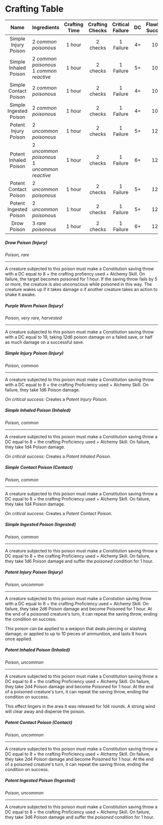# Crafting Table
|          Name          | Ingredients                                       | Crafting Time | Crafting Checks | Critical Failure | DC  | Flawless Success |
| :--------------------: | :------------------------------------------------ | :-----------: | :-------------: | :--------------: | :-: | :--------------: |
|  Simple Injury Poison  | 2 *common poisonous*                              |    1 hour     |    2 checks     |    1 Failure     | 4+  |       10+        |
| Simple Inhaled Poison  | 2 *common poisonous* <br> 1 *common reactive*     |    1 hour     |    2 checks     |    1 Failure     | 5+  |       10+        |
| Simple Contact Poison  | 2 *common poisonous*                              |    1 hour     |    2 checks     |    1 Failure     | 4+  |       10+        |
| Simple Ingested Poison | 2 *common poisonous*                              |    1 hour     |    2 checks     |    1 Failure     | 4+  |       10+        |
|  Potent Injury Poison  | 2 *uncommon poisonous*                            |    1 hour     |    2 checks     |    1 Failure     | 5+  |       12+        |
| Potent Inhaled Poison  | 2 *uncommon poisonous* <br> 1 *uncommon reactive* |    1 hour     |    2 checks     |    1 Failure     | 6+  |       12+        |
| Potent Contact Poison  | 2 *uncommon poisonous*                            |    1 hour     |    2 checks     |    1 Failure     | 5+  |       12+        |
| Potent Ingested Poison | 2 *uncommon poisonous*                            |    1 hour     |    2 checks     |    1 Failure     | 5+  |       12+        |
|      Drow Poison       | 3 *rare poisonous*                                |    1 hour     |    2 checks     |    1 Failure     | 6+  |       12+        |

##### Drow Poison (Injury)
*Poison, rare*
___
A creature subjected to this poison must make a Constitution saving throw with a DC equal to 8 + the crafting profiency used + Alchemy Skill. On failure, the target becomes poisoned for 1 hour. If the saving throw fails by 5 or more, the creature is also unconscious while poisoned in this way. The creature wakes up if it takes damage o if another creature takes an action to shake it awake.

##### Purple Worm Poison (Injury)
*Poison, very rare, harvested*
___
A creature subjected to this poison must make a Constitution saving throw with a DC equal to 19, taking 12d6 poison damage on a failed save, or half as much damage on a successful save.

##### Simple Injury Poison (Injury)
*Poison, common*
___
A creature subjected to this poison must make a Constitution saving throw with a DC equal to 8 + the crafting Proficiency used + Alchemy Skill. On failure, they take 1d6 Poison damage.

*On critical success:* Creates a *Potent Injury Poison*.

##### Simple Inhaled Poison (Inhaled)
*Poison, common*
___
A creature subjected to this poison must make a Constitution saving throw a DC equal to 8 + the crafting Proficiency used + Alchemy Skill. On failure, they take 1d4 Poison damage.

*On critical success:* Creates a *Potent Inhaled Poison*.

##### Simple Contact Poison (Contact)
*Poison, common*
___
A creature subjected to this poison must make a Constitution saving throw a DC equal to 8 +  the crafting Proficiency used + Alchemy Skill. On failure, they take 1d4 Poison damage.

*On critical success:* Creates a *Potent Contact Poison*.

##### Simple Ingested Poison (Ingested)
*Poison, common*
___
A creature subjected to this poison must make a Constitution saving throw a DC equal to 8 +  the crafting Proficiency used + Alchemy Skill. On failure, they take 1d6 Poison damage and suffer the *poisoned* condition for 1 hour.

##### Potent Injury Poison (Injury)
*Poison, uncommon*
___
A creature subjected to this poison must make a Constution saving throw with a DC equal to 8 + the crafting Proficiency used + Alchemy Skill. On failure, they take 2d6 Poison damage and become Poisoned for 1 hour. At the end of a poisoned creature's turn, it can repeat the saving throw, ending the condition on success.

This poison can be applied to a weapon that deals piercing or slashing damage, or applied to up to 10 pieces of ammunition, and lasts 8 hours once applied.

##### Potent Inhaled Poison (Inhaled)
*Poison, uncommon*
___
A creature subjected to this poison must make a Constitution saving throw a DC equal to 8 + the crafting Proficiency used + Alchemy Skill. On failure, they take 2d4 Poison damage and become Poisoned for 1 hour. At the end of a poisoned creature's turn, it can repeat the saving throw, ending the condition on success.

This effect lingers in the area it was released for 1d4 rounds. A strong wind will clear away and disperse the poison.

##### Potent Contact Poison (Contact)
*Poison, uncommon*
___
A creature subjected to this poison must make a Constitution saving throw a DC equal to 8 +  the crafting Proficiency used + Alchemy Skill. On failure, they take 2d4 Poison damage and become Poisoned for 1 hour. At the end of a poisoned creature's turn, it can repeat the saving throw, ending the condition on success.

##### Potent Ingested Poison (Ingested)
*Poison, uncommon*
___
A creature subjected to this poison must make a Constitution saving throw a DC equal to 8 +  the crafting Proficiency used + Alchemy Skill. On failure, they take 3d6 Poison damage and suffer the *poisoned* condition for 1 hour.